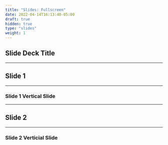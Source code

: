 ```yaml
---
title: "Slides: Fullscreen"
date: 2022-04-14T16:13:40-05:00
draft: true
hidden: true
type: "slides"
weight: 1
---
```


<!-- Copy everything between open and closing slide tags from _index.md -->

## Slide Deck Title

---

## Slide 1

___

### Slide 1 Vertical Slide

---

## Slide 2

___

### Slide 2 Verticial Slide